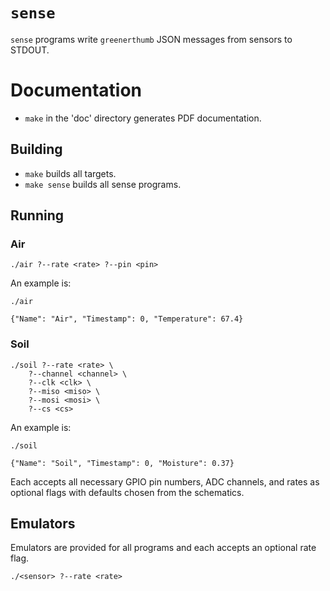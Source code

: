 # `sense`

`sense` programs write `greenerthumb` JSON messages from sensors to STDOUT.

# Documentation

* `make` in the 'doc' directory generates PDF documentation.

## Building

* `make` builds all targets.
* `make sense` builds all sense programs.

## Running

### Air

```
./air ?--rate <rate> ?--pin <pin>
```

An example is:

```
./air

{"Name": "Air", "Timestamp": 0, "Temperature": 67.4}
```

### Soil

```
./soil ?--rate <rate> \
    ?--channel <channel> \
    ?--clk <clk> \
    ?--miso <miso> \
    ?--mosi <mosi> \
    ?--cs <cs>
```

An example is:

```
./soil

{"Name": "Soil", "Timestamp": 0, "Moisture": 0.37}
```

Each accepts all necessary GPIO pin numbers, ADC channels, and rates as optional
flags with defaults chosen from the schematics.

## Emulators

Emulators are provided for all programs and each accepts an optional rate flag.

```
./<sensor> ?--rate <rate>
```
